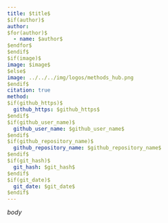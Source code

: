 ```yaml
---
title: $title$
$if(author)$
author:
$for(author)$
  - name: $author$
$endfor$
$endif$
$if(image)$
image: $image$
$else$
image: ../../../img/logos/methods_hub.png
$endif$
citation: true
method:
$if(github_https)$
  github_https: $github_https$
$endif$
$if(github_user_name)$
  github_user_name: $github_user_name$
$endif$
$if(github_repository_name)$
  github_repository_name: $github_repository_name$
$endif$
$if(git_hash)$
  git_hash: $git_hash$
$endif$
$if(git_date)$
  git_date: $git_date$
$endif$
---
```


$body$